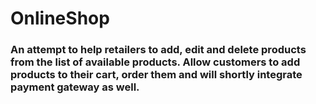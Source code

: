 # OnlineShop

###   An attempt to help retailers to add, edit and delete products from the list of available products. Allow customers to add products to their cart, order them and will shortly integrate payment gateway as well.  
